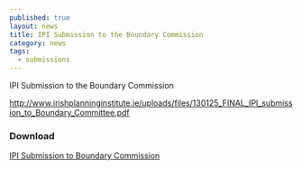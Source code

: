 ```yaml
---
published: true
layout: news
title: IPI Submission to the Boundary Commission
category: news
tags: 
  - submissions
---
```


IPI Submission to the Boundary Commission

http://www.irishplanninginstitute.ie/uploads/files/130125_FINAL_IPI_submission_to_Boundary_Committee.pdf

### Download
[IPI Submission to Boundary Commission](http://www.irishplanninginstitute.ie/uploads/files/130125_FINAL_IPI_submission_to_Boundary_Committee.pdf)
